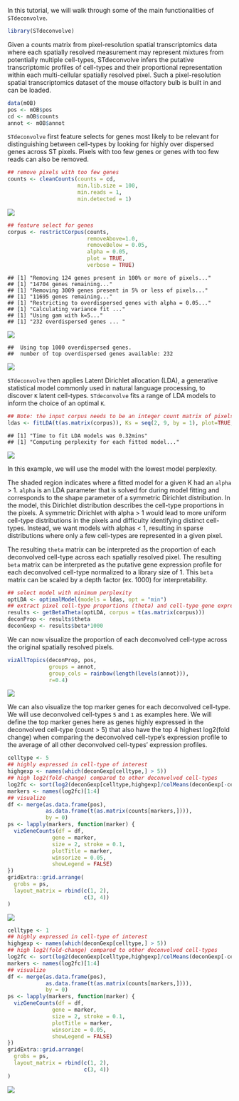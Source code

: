 In this tutorial, we will walk through some of the main functionalities
of `STdeconvolve`.

``` r
library(STdeconvolve)
```

Given a counts matrix from pixel-resolution spatial transcriptomics data
where each spatially resolved measurement may represent mixtures from
potentially multiple cell-types, STdeconvolve infers the putative
transcriptomic profiles of cell-types and their proportional
representation within each multi-cellular spatially resolved pixel. Such
a pixel-resolution spatial transcriptomics dataset of the mouse
olfactory bulb is built in and can be loaded.

``` r
data(mOB)
pos <- mOB$pos
cd <- mOB$counts
annot <- mOB$annot
```

`STdeconvolve` first feature selects for genes most likely to be
relevant for distinguishing between cell-types by looking for highly
over dispersed genes across ST pixels. Pixels with too few genes or
genes with too few reads can also be removed.

``` r
## remove pixels with too few genes
counts <- cleanCounts(counts = cd,
                      min.lib.size = 100,
                      min.reads = 1,
                      min.detected = 1)
```

![](getting_started_files/figure-markdown_github/getting_started_feature-1.png)

``` r
## feature select for genes
corpus <- restrictCorpus(counts,
                         removeAbove=1.0,
                         removeBelow = 0.05,
                         alpha = 0.05,
                         plot = TRUE,
                         verbose = TRUE)
```

    ## [1] "Removing 124 genes present in 100% or more of pixels..."
    ## [1] "14704 genes remaining..."
    ## [1] "Removing 3009 genes present in 5% or less of pixels..."
    ## [1] "11695 genes remaining..."
    ## [1] "Restricting to overdispersed genes with alpha = 0.05..."
    ## [1] "Calculating variance fit ..."
    ## [1] "Using gam with k=5..."
    ## [1] "232 overdispersed genes ... "

![](getting_started_files/figure-markdown_github/getting_started_feature-2.png)

    ##  Using top 1000 overdispersed genes. 
    ##  number of top overdispersed genes available: 232

![](getting_started_files/figure-markdown_github/getting_started_feature-3.png)

`STdeconvolve` then applies Latent Dirichlet allocation (LDA), a
generative statistical model commonly used in natural language
processing, to discover `K` latent cell-types. `STdeconvolve` fits a
range of LDA models to inform the choice of an optimal `K`.

``` r
## Note: the input corpus needs to be an integer count matrix of pixels x genes
ldas <- fitLDA(t(as.matrix(corpus)), Ks = seq(2, 9, by = 1), plot=TRUE, verbose=TRUE)
```

    ## [1] "Time to fit LDA models was 0.32mins"
    ## [1] "Computing perplexity for each fitted model..."

![](getting_started_files/figure-markdown_github/getting_started_opt-1.png)

In this example, we will use the model with the lowest model perplexity.

The shaded region indicates where a fitted model for a given K had an
`alpha` \> 1. `alpha` is an LDA parameter that is solved for during
model fitting and corresponds to the shape parameter of a symmetric
Dirichlet distribution. In the model, this Dirichlet distribution
describes the cell-type proportions in the pixels. A symmetric Dirichlet
with alpha \> 1 would lead to more uniform cell-type distributions in
the pixels and difficulty identifying distinct cell-types. Instead, we
want models with alphas \< 1, resulting in sparse distributions where
only a few cell-types are represented in a given pixel.

The resulting `theta` matrix can be interpreted as the proportion of
each deconvolved cell-type across each spatially resolved pixel. The
resulting `beta` matrix can be interpreted as the putative gene
expression profile for each deconvolved cell-type normalized to a
library size of 1. This `beta` matrix can be scaled by a depth factor
(ex. 1000) for interpretability.

``` r
## select model with minimum perplexity
optLDA <- optimalModel(models = ldas, opt = "min")
## extract pixel cell-type proportions (theta) and cell-type gene expression profiles (beta) for the given dataset
results <- getBetaTheta(optLDA, corpus = t(as.matrix(corpus)))
deconProp <- results$theta
deconGexp <- results$beta*1000
```

We can now visualize the proportion of each deconvolved cell-type across
the original spatially resolved pixels.

``` r
vizAllTopics(deconProp, pos, 
             groups = annot, 
             group_cols = rainbow(length(levels(annot))),
             r=0.4)
```

![](getting_started_files/figure-markdown_github/getting_started_proportions-1.png)

We can also visualize the top marker genes for each deconvolved
cell-type. We will use deconvolved cell-types `5` and `1` as examples
here. We will define the top marker genes here as genes highly expressed
in the deconvolved cell-type (count \> 5) that also have the top 4
highest log2(fold change) when comparing the deconvolved cell-type’s
expression profile to the average of all other deconvolved cell-types’
expression profiles.

``` r
celltype <- 5
## highly expressed in cell-type of interest
highgexp <- names(which(deconGexp[celltype,] > 5))
## high log2(fold-change) compared to other deconvolved cell-types
log2fc <- sort(log2(deconGexp[celltype,highgexp]/colMeans(deconGexp[-celltype,highgexp])), decreasing=TRUE)
markers <- names(log2fc)[1:4]
## visualize
df <- merge(as.data.frame(pos), 
            as.data.frame(t(as.matrix(counts[markers,]))), 
            by = 0)
ps <- lapply(markers, function(marker) {
  vizGeneCounts(df = df,
              gene = marker,
              size = 2, stroke = 0.1,
              plotTitle = marker,
              winsorize = 0.05,
              showLegend = FALSE)
})
gridExtra::grid.arrange(
  grobs = ps,
  layout_matrix = rbind(c(1, 2),
                        c(3, 4))
)
```

![](getting_started_files/figure-markdown_github/getting_started_expression-1.png)

``` r
celltype <- 1
## highly expressed in cell-type of interest
highgexp <- names(which(deconGexp[celltype,] > 5))
## high log2(fold-change) compared to other deconvolved cell-types
log2fc <- sort(log2(deconGexp[celltype,highgexp]/colMeans(deconGexp[-celltype,highgexp])), decreasing=TRUE)
markers <- names(log2fc)[1:4]
## visualize
df <- merge(as.data.frame(pos), 
            as.data.frame(t(as.matrix(counts[markers,]))), 
            by = 0)
ps <- lapply(markers, function(marker) {
  vizGeneCounts(df = df,
              gene = marker,
              size = 2, stroke = 0.1,
              plotTitle = marker,
              winsorize = 0.05,
              showLegend = FALSE)
})
gridExtra::grid.arrange(
  grobs = ps,
  layout_matrix = rbind(c(1, 2),
                        c(3, 4))
)
```

![](getting_started_files/figure-markdown_github/getting_started_expression-2.png)
